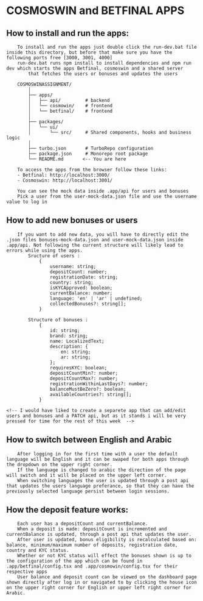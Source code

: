 # COSMOSWIN and BETFINAL APPS

## How to install and run the apps:
        To install and run the apps just double click the run-dev.bat file inside this directory, but before that make sure you have the following ports free [3000, 3001, 4000]
        run-dev.bat runs npm install to install dependencies and npm run dev which starts the apps Betfinal, cosmoswin and a shared server
            that fetches the users or bonuses and updates the users

        COSMOSWINASSIGNMENT/
            │
            ├── apps/
            │   ├── api/         # backend
            │   └── cosmowin/    # frontend
            │   └── betfinal/    # frontend
            │
            ├── packages/
            │   └── ui/          
            │       └── src/     # Shared components, hooks and business logic
            │
            ├── turbo.json       # TurboRepo configuration
            ├── package.json     # Monorepo root package
            └── README.md       <-- You are here

        To access the apps from the browser follow these links:
        - Betfinal: http://localhost:3000/
        - Cosmoswin: http://localhost:3001/

        You can see the mock data inside .app/api for users and bonuses
        Pick a user from the user-mock-data.json file and use the username value to log in

## How to add new bonuses or users
        If you want to add new data, you will have to directly edit the .json files bonuses-mock-data.json and user-mock-data.json inside .app/api. Not following the current structure will likely lead to errors while using the apps.
            Sructure of users :
                {
                    username: string;
                    depositCount: number;
                    registrationDate: string;
                    country: string;
                    isKYCApproved: boolean;
                    currentBalance: number;
                    language: 'en' | 'ar' | undefined;
                    collectedBonuses?: string[];
                }

            Structure of bonuses :
                {
                    id: string;
                    brand: string;
                    name: LocalizedText;
                    description: {
                        en: string;
                        ar: string;
                    };
                    requiresKYC: boolean;
                    depositCountMin?: number;
                    depositCountMax?: number;
                    registrationWithinLastDays?: number;
                    balanceMustBeZero?: boolean;
                    availableCountries?: string[];
                }
        
    <!-- I would have liked to create a separete app that can add/edit users and bonuses and a PATCH api, but as it stands i will be very pressed for time for the rest of this week  -->

## How to switch between English and Arabic
        After logging in for the first time with a user the default language will be English and it can be swaped for both apps through the dropdown on the upper right corner.
        If the language is changed to arabic the direction of the page will switch and it will be placed on the upper left corner.
        When switching languages the user is updated through a post api that updates the users language preferance, so that they can have the previously selected language persist between login sessions.

## How the deposit feature works:
        Each user has a depositCount and currentBalance.
        When a deposit is made: depositCount is incremented and currentBalance is updated, through a post api that updates the user.
        After user is updated, bonus eligibility is recalculated based on: balance, minimum/maximum number of deposits, registration date, country and KYC status.
        Whether or not KYC status will effect the bonuses shown is up to the configuration of the app which can be found in .app/betfinal/config.tsx and .app/cosmowin/config.tsx for their respective apps
        User balance and deposit count can be viewed on the dashboard page shown directly after log in or navigated to by clicking the house icon on the upper right corner for English or upper left right corner for Arabic.
